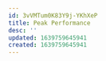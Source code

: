 ```yaml
---
id: 3vVMTum0K83Y9j-YKhXeP
title: Peak Performance
desc: ''
updated: 1639759645941
created: 1639759645941
---
```


